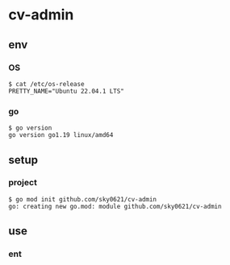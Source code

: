 # cv-admin

## env

### OS

```
$ cat /etc/os-release 
PRETTY_NAME="Ubuntu 22.04.1 LTS"
```

### go

```
$ go version
go version go1.19 linux/amd64
```

## setup

### project

```
$ go mod init github.com/sky0621/cv-admin
go: creating new go.mod: module github.com/sky0621/cv-admin
```

## use

### ent
